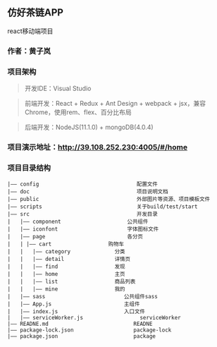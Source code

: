 ## 仿好茶链APP

react移动端项目

### 作者：黄子岚

### 项目架构

>开发IDE：Visual Studio

>前端开发：React + Redux + Ant Design + webpack + jsx，兼容Chrome，使用rem、flex、百分比布局

>后端开发：NodeJS(11.1.0) + mongoDB(4.0.4)

### 项目演示地址：http://39.108.252.230:4005/#/home

### 项目目录结构
```
|—— config                               配置文件
|—— doc                                  项目说明文档
|—— public                               外部图片等资源、项目模板文件
|—— scripts                              关于build/test/start
|—— src                                  开发目录
|	|—— component                     公共组件
|	|—— iconfont                      字体图标文件
|	|—— page                          各分页
|	| |—— cart                  购物车
|	|	|—— category              分类
|	|	|—— detail                详情页
|	|	|—— find                  发现
|	|	|—— home                  主页
|	|	|—— list                  商品列表
|	|	|—— mine                  我的
|	|—— sass                         公共组件sass
|	|—— App.js                       主组件
|	|—— index.js                     入口文件
|	|—— serviceWorker.js                  serviceWorker
|—— READNE.md                           READNE
|—— package-lock.json                   package-lock
|—— package.json                        package
```

